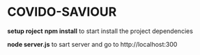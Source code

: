 # COVIDO-SAVIOUR

**setup roject**
**npm install**
to start install the project dependencies

**node server.js**
to sart server and go to http://localhost:300
